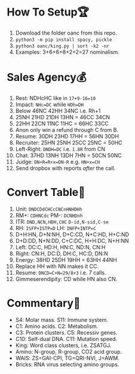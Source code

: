 # How To Setup🏆
1. Download the folder oanc from this repo.
2. ```python3 -m pip install spacy, pickle```
4. ```python3 oanc/king.py | sort -k2 -nr```
5. Examples: 3+6+6+8+2+2=27 nominalism.

# Sales Agency💰
1. Rest: NDHcHC like in ```17+9-16=10```
10. Impact: ```NHc=DC``` while ```HDh=DH```
5. Below 46NC 42HH 34NC i.e. Rh+1
6. 25NH 21HD 21DH 13HN = 46CC 34CN
7. 22HH 22CN 11NC 11HC = 66HC 33CC
8. Anon only win a refund through C from B.
10. Resume: 30DH 23HD 17HH = 56HN 30DH
9. Recruiter: 25HN 25NH 25CC 25NC = 50HC 
10. Left-Right: ```DNDH=DC``` i.e. ```1.8R``` from CN
11. Chat: 37HD 13NH 13DH 7HN = 50CN 50NC
12. Judge: ```DN+R=R+x=DN-R``` e.g. ```HN+x=CH```
13. Send dropbox with reports *after* the call.

# Convert Table💱
1. Unit: ```DNDCDdCHCcCNCnHNHDHh```
2. RM+: ```CDHNCdc``` PM-: ```DCNHDnh```
14. ITR: ```DND,NCN,HDH,CHC``` ```D-id,N-sid,C-se```
15. RH: ```ISFP+ISTP=D``` LH: ```INFP+INTP=C```
17. D+H:HN, D+N:NH, D+C:CD, N+C:HD, H+C:ND
2. D+D:DD, N+N:DD, C+C:DC, H+H:DC, N+H:NN
3. Left: DC:C, HD:H, HN:C, ND:N, CN:H
4. Right: CN:H, DC:D, DH:C, HC:D, DN:N 
12. Energy: 38HD 25DH 19HH = 63HH 44NH
13. Replace HH with NN makes it CC. 
14. Resume: ```DNCD=C+N=29/8+3``` i.e. 7 calls.
15. Gimmeserendipity: CD while HN also CN.

# Commentary📃
* S4: Molar mass. S11: Immune system.
* C1: Amino acids. C2: Metabolism.
* C3: Protein clusters. C5: Recessiv genes.
* C10: Self-dual DNA. C11: Mutation speed.
* King: Word class clusters, i.e. ZSATGJ. 
* Amino: N-group, R-group, CO2 acid group.
* WAIS: ZS=GAI-CPI, TG=QRI-NVI, J=AWM.
* Bricks: RNA virus selecting amino groups.
